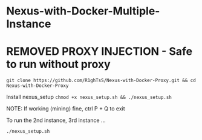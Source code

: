 # Nexus-with-Docker-Multiple-Instance
# REMOVED PROXY INJECTION - Safe to run without proxy
	git clone https://github.com/R1ghTsS/Nexus-with-Docker-Proxy.git && cd Nexus-with-Docker-Proxy
Install nexus_setup
	``chmod +x nexus_setup.sh && ./nexus_setup.sh``

NOTE: If working (mining) fine, ctrl P + Q to exit

To run the 2nd instance, 3rd instance ...

	./nexus_setup.sh
